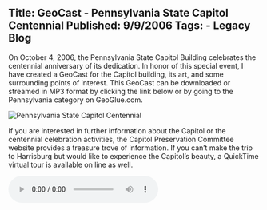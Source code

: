 Title: GeoCast - Pennsylvania State Capitol Centennial
Published: 9/9/2006
Tags:
    - Legacy Blog
---
On October 4, 2006, the Pennsylvania State Capitol Building celebrates the centennial anniversary of its dedication. In honor of this special event, I have created a GeoCast for the Capitol building, its art, and some surrounding points of interest. This GeoCast can be downloaded or streamed in MP3 format by clicking the link below or by going to the Pennsylvania category on GeoGlue.com.

![Pennsylvania State Capitol Centennial](http://s3.beckshome.com/20060909-Pennsylvania-State-Capitol-Centennial.png)

If you are interested in further information about the Capitol or the centennial celebration activities, the Capitol Preservation Committee website provides a treasure trove of information. If you can’t make the trip to Harrisburg but would like to experience the Capitol’s beauty, a QuickTime virtual tour is available on line as well.

![Pennsylvania Capitol Tour.mp3 (8.1 MB)](http://s3.beckshome.com/20060909-Pennsylvania-Capitol-Tour.mp3)